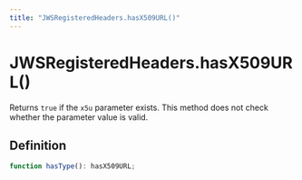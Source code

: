 ```yaml
---
title: "JWSRegisteredHeaders.hasX509URL()"
---
```


# JWSRegisteredHeaders.hasX509URL()

Returns `true` if the `x5u` parameter exists. This method does not check whether the parameter value is valid.

## Definition

```ts
function hasType(): hasX509URL;
```
